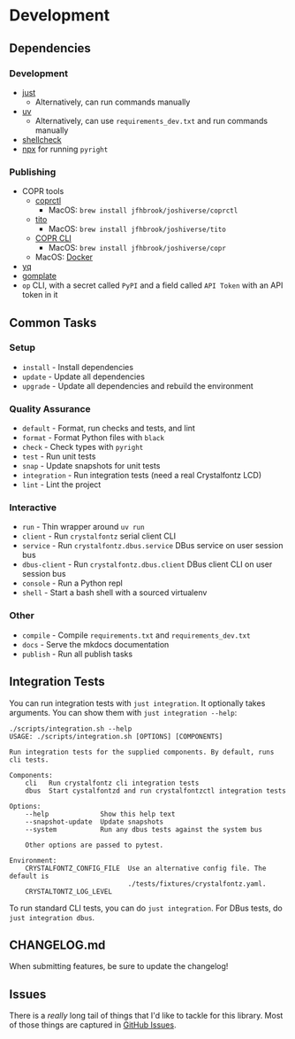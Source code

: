 # Development

## Dependencies

### Development

- [just](https://github.com/casey/just)
  - Alternatively, can run commands manually
- [uv](https://github.com/astral-sh/uv)
  - Alternatively, can use `requirements_dev.txt` and run commands manually
- [shellcheck](https://github.com/koalaman/shellcheck)
- [npx](https://docs.npmjs.com/cli/v8/commands/npx/) for running `pyright`

### Publishing

- COPR tools
  - [coprctl](https://github.com/jfhbrook/public/tree/main/coprctl)
    - MacOS: `brew install jfhbrook/joshiverse/coprctl`
  - [tito](https://github.com/rpm-software-management/tito)
    - MacOS: `brew install jfhbrook/joshiverse/tito`
  - [COPR CLI](https://developer.fedoraproject.org/deployment/copr/copr-cli.html)
    - MacOS: `brew install jfhbrook/joshiverse/copr`
  - MacOS: [Docker](https://www.docker.com/)
- [yq](https://github.com/mikefarah/yq)
- [gomplate](https://github.com/hairyhenderson/gomplate)
- `op` CLI, with a secret called `PyPI` and a field called `API Token` with an API token in it

## Common Tasks

### Setup

- `install` - Install dependencies
- `update` - Update all dependencies
- `upgrade` - Update all dependencies and rebuild the environment

### Quality Assurance

- `default` - Format, run checks and tests, and lint
- `format` - Format Python files with `black`
- `check` - Check types with `pyright`
- `test` - Run unit tests
- `snap` - Update snapshots for unit tests
- `integration` - Run integration tests (need a real Crystalfontz LCD)
- `lint` - Lint the project

### Interactive

- `run` - Thin wrapper around `uv run`
- `client` - Run `crystalfontz` serial client CLI
- `service` - Run `crystalfontz.dbus.service` DBus service on user session bus
- `dbus-client` - Run `crystalfontz.dbus.client` DBus client CLI on user session bus
- `console` - Run a Python repl
- `shell` - Start a bash shell with a sourced virtualenv

### Other

- `compile` - Compile `requirements.txt` and `requirements_dev.txt`
- `docs` - Serve the mkdocs documentation
- `publish` - Run all publish tasks

## Integration Tests

You can run integration tests with `just integration`. It optionally takes arguments. You can show them with `just integration --help`:

```
./scripts/integration.sh --help
USAGE: ./scripts/integration.sh [OPTIONS] [COMPONENTS]

Run integration tests for the supplied components. By default, runs cli tests.

Components:
    cli   Run crystalfontz cli integration tests
    dbus  Start cystalfontzd and run crystalfontzctl integration tests

Options:
    --help             Show this help text
    --snapshot-update  Update snapshots
    --system           Run any dbus tests against the system bus

    Other options are passed to pytest.

Environment:
    CRYSTALFONTZ_CONFIG_FILE  Use an alternative config file. The default is
                              ./tests/fixtures/crystalfontz.yaml.
    CRYSTALTONTZ_LOG_LEVEL
```

To run standard CLI tests, you can do `just integration`. For DBus tests, do `just integration dbus`.

## CHANGELOG.md

When submitting features, be sure to update the changelog!

## Issues

There is a *really* long tail of things that I'd like to tackle for this library. Most of those things are captured in [GitHub Issues](https://github.com/jfhbrook/crystalfontz/issues).
